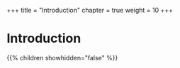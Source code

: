 +++
title = "Introduction"
chapter = true
weight = 10
+++

# Introduction

{{% children showhidden="false" %}}